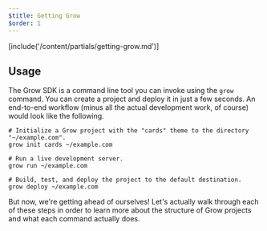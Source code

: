 ```yaml
---
$title: Getting Grow
$order: 1
---
```

[include('/content/partials/getting-grow.md')]

## Usage

The Grow SDK is a command line tool you can invoke using the `grow` command. You can create a project and deploy it in just a few seconds. An end-to-end workflow (minus all the actual development work, of course) would look like the following.

    # Initialize a Grow project with the "cards" theme to the directory "~/example.com".
    grow init cards ~/example.com

    # Run a live development server.
    grow run ~/example.com

    # Build, test, and deploy the project to the default destination.
    grow deploy ~/example.com

But now, we're getting ahead of ourselves! Let's actually walk through each of these steps in order to learn more about the structure of Grow projects and what each command actually does.
